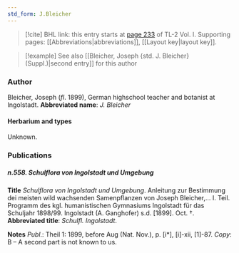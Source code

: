 ```yaml
---
std_form: J.Bleicher
---
```


> [!cite] BHL link: this entry starts at [page 233](https://www.biodiversitylibrary.org/page/33120364) of TL-2 Vol. I.
> Supporting pages: [[Abbreviations|abbreviations]], [[Layout key|layout key]].

> [!example] See also [[Bleicher, Joseph {std. J. Bleicher} (Suppl.)|second entry]] for this author

### Author

Bleicher, Joseph (*fl*. 1899), German highschool teacher and botanist at Ingolstadt. 
**Abbreviated name**: *J. Bleicher*

#### Herbarium and types

Unknown.

### Publications

##### n.558. Schulflora von Ingolstadt und Umgebung

**Title**
*Schulflora von Ingolstadt und Umgebung*. Anleitung zur Bestimmung dei meisten wild wachsenden Samenpflanzen von Joseph Bleicher,... I. Teil. Programm des kgl. humanistischen Gymnasiums Ingolstadt für das Schuljahr 1898/99. Ingolstadt (A. Ganghofer) s.d. \[1899\]. Oct. †.
**Abbreviated title**: *Schulfl. Ingolstadt*.

**Notes**
*Publ*.: Theil 1: 1899, before Aug (Nat. Nov.), p. \[i\*\], \[i\]-xii, \[1\]-87. *Copy*: B – A second part is not known to us.

